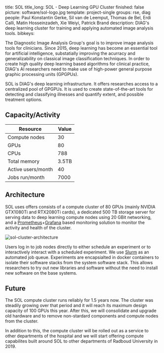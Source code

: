 title: SOL
title_long: SOL - Deep Learning GPU Cluster
finished: false
picture: software/sol-logo.jpg
template: project-single
groups: rse, diag
people: Paul Konstantin Gerke, Sil van de Leemput, Thomas de Bel, Erdi Calli, Matin Hosseinzadeh, Xie Weiyi, Patrick Brand
description: DIAG's deep learning cluster for training and applying automated image analysis tools.
bibkeys: 

The Diagnostic Image Analysis Group's goal is to improve image analysis tools
for clinicians. Since 2015, deep learning has become an essential tool for 
artificial intelligence, substatially improving the acurracy and generalizability 
on classical image classification techniques. In order to create high quality 
deep learning based algorithms for clinical practice, DIAG's AI researchers 
need to make use of high-power general purpose graphic processing units (GPGPUs).

SOL is DIAG's deep learning infrastructure. It offers researches access to 
a centralized pool of GPGPUs. It is used to create state-of-the-art tools
for detecting and classifying illnesses and quantify extent, and possible
treatment options.

## Capacity/Activity

| Resource               | Value                         |
| ---------------------- | ----------------------------- |
| Compute nodes          | 30                            |
| GPUs                   | 80                            |
| CPUs                   | 788                           |
| Total memory           | 3.5TB                         |
| Active users/month     | 40                            |
| Jobs run/month         | 7000                          |

## Architecture

SOL uses offers consists of a compute cluster of 80 GPUs (mainly NVIDIA GTX1080Ti
and RTX2080Ti cards), a dedicated 500 TB storage server for serving data to
deep learning compute nodes using 20 GBit networking, and a 
[Prometheus](https://prometheus.io/)+[Grafana](https://grafana.com/)
based monitoring solution to monitor the activity and health of the cluster. 

![sol-cluster-architecture](software/sol-architecture.png "SOL's architecture overview")

Users log in to job nodes directly to either schedule an experiment or to
interactively interact with a scheduled experiment. We use 
[Slurm](https://slurm.schedmd.com/overview.html) as an automated
job queue. Experiments are encapsialted in docker containers to isolate their 
software stacks from the system software stack. This allows researchers to try
out new libraries and software without the need to install new software on the
base systems.

## Future

The SOL compute cluster runs reliably for 1.5 years now. The cluster was 
steadily growing over that period and it will reach its maximum design capacity
of 100 GPUs this year. After this, we will consolidate and upgrade old hardware
and to remove non-stardard components and compute nodes from the cluster.

In addition to this, the compute cluster will be rolled out as a service to 
other departments of the hospital and we will start offering compute capabilites
built around SOL to other departments of Radboud University in 2019.

